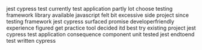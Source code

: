jest cypress test currently test application partly lot choose testing framework library available javascript felt bit excessive side project since testing framework jest cypress surfaced promise developerfriendly experience figured get practice tool decided itd best try existing project jest cypress test application consequence component unit tested jest endtoend test written cypress
